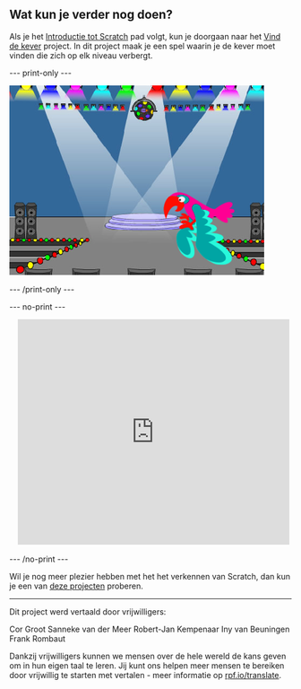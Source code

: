 ## Wat kun je verder nog doen?

Als je het [Introductie tot Scratch](https://projects.raspberrypi.org/nl-NL/pathways/scratch-intro) pad volgt, kun je doorgaan naar het [Vind de kever](https://projects.raspberrypi.org/nl-NL/projects/find-the-bug) project. In dit project maak je een spel waarin je de kever moet vinden die zich op elk niveau verbergt.

--- print-only ---

![Het project 'Vind de kever'.](images/find-the-bug.png)

--- /print-only ---

--- no-print ---

<div class="scratch-preview" style="margin-left: 15px;">
  <iframe allowtransparency="true" width="485" height="402" src="https://scratch.mit.edu/projects/embed/486719939/?autostart=false" frameborder="0"></iframe>
</div>

--- /no-print ---

Wil je nog meer plezier hebben met het het verkennen van Scratch, dan kun je een van [deze projecten](https://projects.raspberrypi.org/nl-NL/projects?software%5B%5D=scratch&curriculum%5B%5D=%201) proberen.

***
Dit project werd vertaald door vrijwilligers:

Cor Groot
Sanneke van der Meer
Robert-Jan Kempenaar
Iny van Beuningen
Frank Rombaut

Dankzij vrijwilligers kunnen we mensen over de hele wereld de kans geven om in hun eigen taal te leren. Jij kunt ons helpen meer mensen te bereiken door vrijwillig te starten met vertalen - meer informatie op [rpf.io/translate](https://rpf.io/translate).